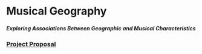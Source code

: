 # Musical Geography
##### Exploring Associations Between Geographic and Musical Characteristics


### [Project Proposal](docs/proposal.md)
